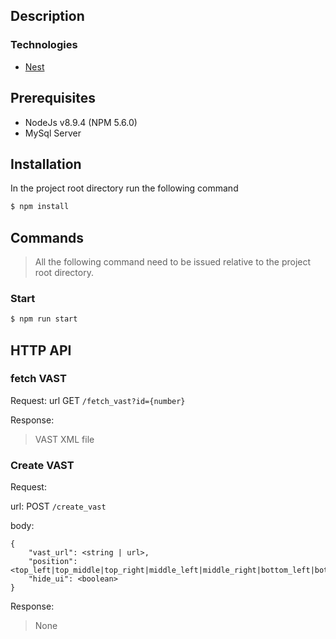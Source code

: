 ## Description

### Technologies
* [Nest](https://github.com/nestjs/nest)
  
## Prerequisites
* NodeJs v8.9.4 (NPM 5.6.0)
* MySql Server

## Installation

In the project root directory run the following command

```bash
$ npm install
```

## Commands
> All the following command need to be issued relative to the project root directory.

### Start

```bash
$ npm run start
```

## HTTP API

### fetch VAST

Request:
url GET `/fetch_vast?id={number}`

Response:
> VAST XML file

### Create VAST

Request:

url: POST `/create_vast`

body:
```
{
	"vast_url": <string | url>,
	"position": <top_left|top_middle|top_right|middle_left|middle_right|bottom_left|bottom_middle|bottom_right>",
	"hide_ui": <boolean>
}
```

Response:
> None